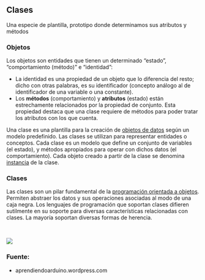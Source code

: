 ## Clases
Una especie de plantilla, prototipo donde determinamos sus atributos y métodos

### Objetos

Los objetos son entidades que tienen un determinado “estado”, “comportamiento (método)” e “identidad”:

-   La identidad es una propiedad de un objeto que lo diferencia del resto; dicho con otras palabras, es su identificador (concepto análogo al de identificador de una variable o una constante).
-   Los **métodos** (comportamiento) y **atributos** (estado) están estrechamente relacionados por la propiedad de conjunto. Esta propiedad destaca que una clase requiere de métodos para poder tratar los atributos con los que cuenta.

Una clase es una plantilla para la creación de [objetos de datos](https://es.wikipedia.org/wiki/Objeto_(programaci%C3%B3n)) según un modelo predefinido. Las clases se utilizan para representar entidades o conceptos. Cada clase es un modelo que define un conjunto de variables (el estado), y métodos apropiados para operar con dichos datos (el comportamiento). Cada objeto creado a partir de la clase se denomina [instancia](https://es.wikipedia.org/wiki/Instancia_(inform%C3%A1tica)) de la clase.

### Clases
Las clases son un pilar fundamental de la [programación orientada a objetos](https://es.wikipedia.org/wiki/Programaci%C3%B3n_orientada_a_objetos). Permiten abstraer los datos y sus operaciones asociadas al modo de una caja negra. Los lenguajes de programación que soportan clases difieren sutilmente en su soporte para diversas características relacionadas con clases. La mayoría soportan diversas formas de herencia.


<br>


![](https://aprendiendoarduino.files.wordpress.com/2017/07/clase_coche.png)

### Fuente:
- aprendiendoarduino.wordpress.com